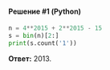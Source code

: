 #### Решение #1 (Python)
```python
n = 4**2015 + 2**2015 - 15
s = bin(n)[2:]
print(s.count('1'))
```
**Ответ:** 2013.
